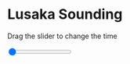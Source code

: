 <h1>Lusaka Sounding</h1>
<p>Drag the slider to change the time</p>

<div class="slidecontainer">
<input oninput='setImage(this)' class="slider" type="range" min="0" max="7" value="0" step="1" />
<img id='img'/>
</div>

<script>
var img = document.getElementById('img');
var img_array = ['/assets/images/skwt/skd_lusaka_wrfout_d01_2020-07-05_12:00:00.png',
'/assets/images/skwt/skd_lusaka_wrfout_d01_2020-07-05_18:00:00.png',
'/assets/images/skwt/skd_lusaka_wrfout_d01_2020-07-06_00:00:00.png',
'/assets/images/skwt/skd_lusaka_wrfout_d01_2020-07-06_06:00:00.png',
'/assets/images/skwt/skd_lusaka_wrfout_d01_2020-07-06_12:00:00.png',
'/assets/images/skwt/skd_lusaka_wrfout_d01_2020-07-06_18:00:00.png',
'/assets/images/skwt/skd_lusaka_wrfout_d01_2020-07-07_00:00:00.png',];
function setImage(obj)
{
        var value = obj.value;
        img.src = img_array[value];

}
</script>
